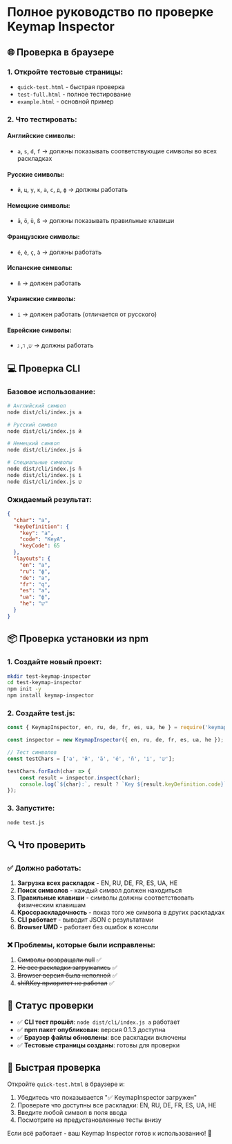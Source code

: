 # Полное руководство по проверке Keymap Inspector

## 🌐 Проверка в браузере

### 1. Откройте тестовые страницы:
- `quick-test.html` - быстрая проверка
- `test-full.html` - полное тестирование  
- `example.html` - основной пример

### 2. Что тестировать:

#### Английские символы:
- `a`, `s`, `d`, `f` → должны показывать соответствующие символы во всех раскладках

#### Русские символы:
- `й`, `ц`, `у`, `к`, `а`, `с`, `д`, `ф` → должны работать

#### Немецкие символы:
- `ä`, `ö`, `ü`, `ß` → должны показывать правильные клавиши

#### Французские символы:
- `é`, `è`, `ç`, `à` → должны работать

#### Испанские символы:
- `ñ` → должен работать

#### Украинские символы:
- `і` → должен работать (отличается от русского)

#### Еврейские символы:
- `ש`, `ד`, `ג` → должны работать

## 💻 Проверка CLI

### Базовое использование:
```bash
# Английский символ
node dist/cli/index.js a

# Русский символ  
node dist/cli/index.js й

# Немецкий символ
node dist/cli/index.js ä

# Специальные символы
node dist/cli/index.js ñ
node dist/cli/index.js і
node dist/cli/index.js ש
```

### Ожидаемый результат:
```json
{
  "char": "a",
  "keyDefinition": {
    "key": "a", 
    "code": "KeyA",
    "keyCode": 65
  },
  "layouts": {
    "en": "a",
    "ru": "ф", 
    "de": "a",
    "fr": "q",
    "es": "a",
    "ua": "ф",
    "he": "ש"
  }
}
```

## 📦 Проверка установки из npm

### 1. Создайте новый проект:
```bash
mkdir test-keymap-inspector
cd test-keymap-inspector
npm init -y
npm install keymap-inspector
```

### 2. Создайте test.js:
```javascript
const { KeymapInspector, en, ru, de, fr, es, ua, he } = require('keymap-inspector');

const inspector = new KeymapInspector({ en, ru, de, fr, es, ua, he });

// Тест символов
const testChars = ['a', 'й', 'ä', 'é', 'ñ', 'і', 'ש'];

testChars.forEach(char => {
    const result = inspector.inspect(char);
    console.log(`${char}:`, result ? `Key ${result.keyDefinition.code}` : 'Not found');
});
```

### 3. Запустите:
```bash
node test.js
```

## 🔍 Что проверить

### ✅ Должно работать:
1. **Загрузка всех раскладок** - EN, RU, DE, FR, ES, UA, HE
2. **Поиск символов** - каждый символ должен находиться
3. **Правильные клавиши** - символы должны соответствовать физическим клавишам
4. **Кроссраскладочность** - показ того же символа в других раскладках
5. **CLI работает** - выводит JSON с результатами
6. **Browser UMD** - работает без ошибок в консоли

### ❌ Проблемы, которые были исправлены:
1. ~~Символы возвращали null~~ ✅
2. ~~Не все раскладки загружались~~ ✅
3. ~~Browser версия была неполной~~ ✅
4. ~~shiftKey приоритет не работал~~ ✅

## 🚀 Статус проверки

- ✅ **CLI тест прошёл**: `node dist/cli/index.js a` работает
- ✅ **npm пакет опубликован**: версия 0.1.3 доступна
- ✅ **Браузер файлы обновлены**: все раскладки включены
- ✅ **Тестовые страницы созданы**: готовы для проверки

## 📝 Быстрая проверка

Откройте `quick-test.html` в браузере и:
1. Убедитесь что показывается "✅ KeymapInspector загружен"
2. Проверьте что доступны все раскладки: EN, RU, DE, FR, ES, UA, HE
3. Введите любой символ в поля ввода
4. Посмотрите на предустановленные тесты внизу

Если всё работает - ваш Keymap Inspector готов к использованию! 🎉
